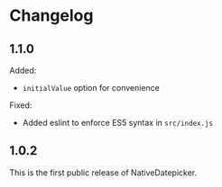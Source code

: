 # Changelog

## 1.1.0

Added:

- `initialValue` option for convenience

Fixed:

- Added eslint to enforce ES5 syntax in `src/index.js`

## 1.0.2

This is the first public release of NativeDatepicker.
